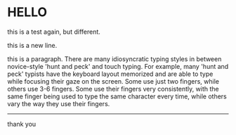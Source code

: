 # HELLO

this is a test again, but different.  

this is a new line.  

this is a paragraph. There are many idiosyncratic typing styles in between novice-style 'hunt and peck' and touch typing. For example, many 'hunt and peck' typists have the keyboard layout memorized and are able to type while focusing their gaze on the screen. Some use just two fingers, while others use 3-6 fingers. Some use their fingers very consistently, with the same finger being used to type the same character every time, while others vary the way they use their fingers.  

---

thank you  

